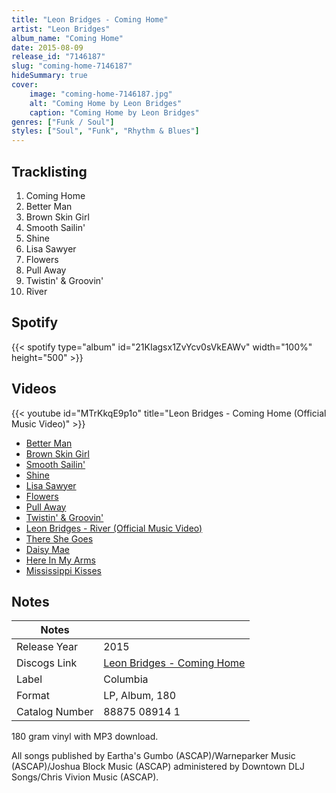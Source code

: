```yaml
---
title: "Leon Bridges - Coming Home"
artist: "Leon Bridges"
album_name: "Coming Home"
date: 2015-08-09
release_id: "7146187"
slug: "coming-home-7146187"
hideSummary: true
cover:
    image: "coming-home-7146187.jpg"
    alt: "Coming Home by Leon Bridges"
    caption: "Coming Home by Leon Bridges"
genres: ["Funk / Soul"]
styles: ["Soul", "Funk", "Rhythm & Blues"]
---
```

## Tracklisting
1. Coming Home
2. Better Man
3. Brown Skin Girl
4. Smooth Sailin'
5. Shine
6. Lisa Sawyer
7. Flowers
8. Pull Away
9. Twistin' & Groovin'
10. River
## Spotify
{{< spotify type="album" id="21KIagsx1ZvYcv0sVkEAWv" width="100%" height="500" >}}

## Videos
{{< youtube id="MTrKkqE9p1o" title="Leon Bridges - Coming Home (Official Music Video)" >}}
- [Better Man](https://www.youtube.com/watch?v=E6TCadcFPNE)
- [Brown Skin Girl](https://www.youtube.com/watch?v=wk2duLxAmFE)
- [Smooth Sailin'](https://www.youtube.com/watch?v=jhiK0uXA-QE)
- [Shine](https://www.youtube.com/watch?v=L1rJNNivdlI)
- [Lisa Sawyer](https://www.youtube.com/watch?v=PtlXWd99cYo)
- [Flowers](https://www.youtube.com/watch?v=RgVseMnDXSE)
- [Pull Away](https://www.youtube.com/watch?v=NhmQ_kOsSBc)
- [Twistin' & Groovin'](https://www.youtube.com/watch?v=sjNcVcv8ax0)
- [Leon Bridges - River (Official Music Video)](https://www.youtube.com/watch?v=0Hegd4xNfRo)
- [There She Goes](https://www.youtube.com/watch?v=KlxpKJwNdlg)
- [Daisy Mae](https://www.youtube.com/watch?v=EoJJcvc7J4c)
- [Here In My Arms](https://www.youtube.com/watch?v=qmoLKDAMKJM)
- [Mississippi Kisses](https://www.youtube.com/watch?v=SV3d1U6gEK4)

## Notes
| Notes          |             |
| ---------------| ----------- |
| Release Year   | 2015 |
| Discogs Link   | [Leon Bridges - Coming Home](https://www.discogs.com/release/7146187-Leon-Bridges-Coming-Home) |
| Label          | Columbia |
| Format         | LP, Album, 180 |
| Catalog Number | 88875 08914 1 |

180 gram vinyl with MP3 download.  All songs published by Eartha's Gumbo (ASCAP)/Warneparker Music (ASCAP)/Joshua Block Music (ASCAP) administered by Downtown DLJ Songs/Chris Vivion Music (ASCAP).
